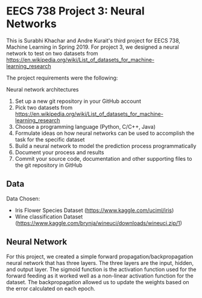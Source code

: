 # EECS 738 Project 3: Neural Networks

This is Surabhi Khachar and Andre Kurait's third project for EECS 738, Machine Learning in Spring 2019. For project 3, we designed a neural network to test on two datasets from https://en.wikipedia.org/wiki/List_of_datasets_for_machine-learning_research

The project requirements were the following:

Neural network architectures
1. Set up a new git repository in your GitHub account
2. Pick two datasets from
https://en.wikipedia.org/wiki/List_of_datasets_for_machine-learning_research
3. Choose a programming language (Python, C/C++, Java)
4. Formulate ideas on how neural networks can be used to
accomplish the task for the specific dataset
5. Build a neural network to model the prediction process
programmatically
6. Document your process and results
7. Commit your source code, documentation and other
supporting files to the git repository in GitHub

## Data
Data Chosen:
- Iris Flower Species Dataset (https://www.kaggle.com/uciml/iris) 
- Wine classification Dataset (https://www.kaggle.com/brynja/wineuci/downloads/wineuci.zip/1)

## Neural Network
For this project, we created a simple forward propagation/backpropagation neural network that has three layers. The three layers are the input, hidden, and output layer. The sigmoid function is the activation function used for the forward feeding as it worked well as a non-linear activation function for the dataset. The backpropagation allowed us to update the weights based on the error calculated on each epoch. 
